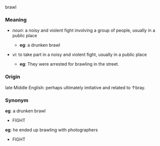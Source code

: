 brawl
### Meaning
+ _noun_: a noisy and violent fight involving a group of people, usually in a public place
	+ __eg__: a drunken brawl

+ _vi_: to take part in a noisy and violent fight, usually in a public place
	+ __eg__: They were arrested for brawling in the street.
### Origin

late Middle English: perhaps ultimately imitative and related to ↑bray.

### Synonym

__eg__: a drunken brawl

+ FIGHT

__eg__: he ended up brawling with photographers

+ FIGHT


